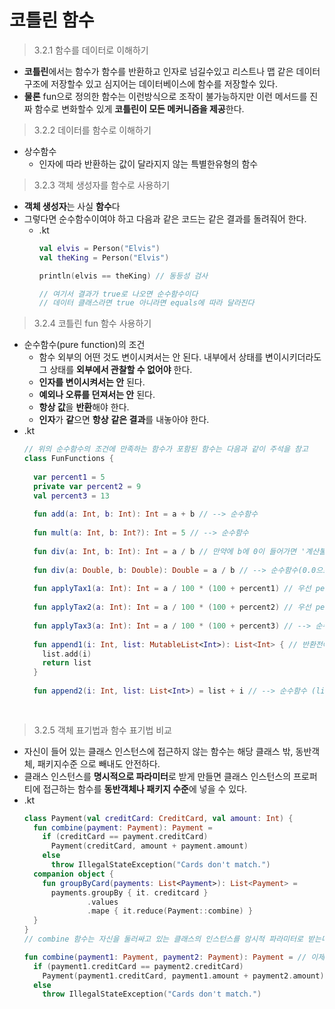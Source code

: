 코틀린 함수
===
> 3.2.1 함수를 데이터로 이해하기
* **코틀린**에서는 함수가 함수를 반환하고 인자로 넘길수있고 리스트나 맵 같은 데이터 구조에 저장할수 있고 심지어는 데이터베이스에 함수를 저장할수 있다.
* **물론** fun으로 정의한 함수는 이런방식으로 조작이 불가능하지만 이런 메서드를 진짜 함수로 변화할수 있게 **코틀린이 모든 메커니즘을 제공**한다.

> 3.2.2 데이터를 함수로 이해하기
* 상수함수
  * 인자에 따라 반환하는 값이 달라지지 않는 특별한유형의 함수

> 3.2.3 객체 생성자를 함수로 사용하기
* **객체 생성자**는 사실 **함수**다
* 그렇다면 순수함수이여야 하고 다음과 같은 코드는 같은 결과를 돌려줘어 한다.
  * .kt
    ```kotlin
    val elvis = Person("Elvis")
    val theKing = Person("Elvis")
  
    println(elvis == theKing) // 동등성 검사

    // 여기서 결과가 true로 나오면 순수함수이다
    // 데이터 클래스라면 true 아니라면 equals에 따라 달라진다

> 3.2.4 코틀린 fun 함수 사용하기
* 순수함수(pure function)의 조건
  * 함수 외부의 어떤 것도 변이시켜서는 안 된다. 내부에서 상태를 변이시키더라도 그 상태를 **외부에서 관찰할 수 없어야** 한다.
  * **인자를 변이시켜서는 안** 된다.
  * **예외나 오류를 던져서는 안** 된다.
  * **항상 값**을 **반환**해야 한다.
  * **인자**가 **같**으면 **항상** **같은 결과**를 내놓아야 한다.
* .kt
  ```kotlin
  // 위의 순수함수의 조건에 만족하는 함수가 포함된 함수는 다음과 같이 주석을 참고
  class FunFunctions {
    
    var percent1 = 5
    private var percent2 = 9
    val percent3 = 13
    
    fun add(a: Int, b: Int): Int = a + b // --> 순수함수
    
    fun mult(a: Int, b: Int?): Int = 5 // --> 순수함수
    
    fun div(a: Int, b: Int): Int = a / b // 만약에 b에 0이 들어가면 '계산불가'로 Exception이 발생하여 순수함수가 아니다.
    
    fun div(a: Double, b: Double): Double = a / b // --> 순수함수(0.0으로 나누면 infinity, -infinity가 출력되고 이는 double의 인스턴스이기 때문이다.)
    
    fun applyTax1(a: Int): Int = a / 100 * (100 + percent1) // 우선 percent1가 변경되지 않아서 순수함수이지만 percent2가 항상 바뀔수 있기 때문에 안전하지 않다.
    
    fun applyTax2(a: Int): Int = a / 100 * (100 + percent2) // 우선 percent2가 변경되지 않아서 순수함수이지만 percent2가 항상 바뀔수 있기 때문에 안전하지 않다.
    
    fun applyTax3(a: Int): Int = a / 100 * (100 + percent3) // --> 순수함수 (percent3가 상수이기 때문이다.)
    
    fun append1(i: Int, list: MutableList<Int>): List<Int> { // 반환전에 list를 변이시키고 함수밖에서 관찰까지 가능하니 순수함수가 아니다.
      list.add(i)
      return list
    }
    
    fun append2(i: Int, list: List<Int>) = list + i // --> 순수함수 (list + i 는 list + i라는 새로운(불변) 리스트를 만들어내는것이라서 순수함수다.)
    
    
> 3.2.5 객체 표기법과 함수 표기법 비교
* 자신이 들어 있는 클래스 인스턴스에 접근하지 않는 함수는 해당 클래스 밖, 동반객체, 패키지수준 으로 빼내도 안전하다.
* 클래스 인스턴스를 **명시적으로 파라미터**로 받게 만들면 클래스 인스턴스의 프로퍼티에 접근하는 함수를 **동반객체나 패키지 수준**에 넣을 수 있다.
* .kt
  ```kotlin
  class Payment(val creditCard: CreditCard, val amount: Int) {
    fun combine(payment: Payment): Payment =
      if (creditCard == payment.creditCard)
        Payment(creditCard, amount + payment.amount)
      else
        throw IllegalStateException("Cards don't match.")
    companion object {
      fun groupByCard(payments: List<Payment>): List<Payment> =
        payments.groupBy { it. creditcard }
                .values
                .mape { it.reduce(Payment::combine) }
    }
  }
  // combine 함수는 자신을 둘러싸고 있는 클래스의 인스턴스를 암시적 파라미터로 받는다. 만약 이 파라미터를 명시하게 만들면 패키지수준이나 동반 객체안에 위치시킬 수 있다. 예를들어서 다음과 같다.
  
  fun combine(payment1: Payment, payment2: Payment): Payment = // 이제 굳이 creditCard가 필요하지 않으니까 클래스를 벗어나 밖에서도 사용가능하다.
    if (payment1.creditCard == payment2.creditCard)
      Payment(payment1.creditCard, payment1.amount + payment2.amount)
    else
      throw IllegalStateException("Cards don't match.")
  
